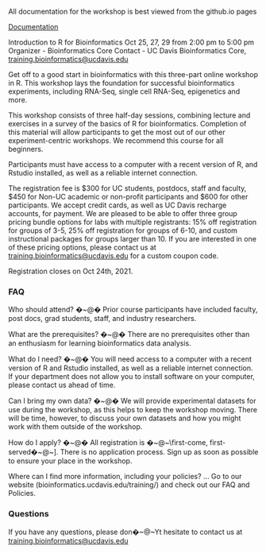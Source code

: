 All documentation for the workshop is best viewed from the github.io pages

[Documentation](https://ucdavis-bioinformatics-training.github.io/2021-Oct-Introduction-to-R-for-Bioinformatics/)

Introduction to R for Bioinformatics
Oct 25, 27, 29 from 2:00 pm to 5:00 pm
Organizer - Bioinformatics Core
Contact - UC Davis Bioinformatics Core, training.bioinformatics@ucdavis.edu

Get off to a good start in bioinformatics with this three-part online workshop in R. This workshop lays the foundation for successful bioinformatics experiments, including RNA-Seq, single cell RNA-Seq, epigenetics and more.

This workshop consists of three half-day sessions, combining lecture and exercises in a survey of the basics of R for bioinformatics. Completion of this material will allow participants to get the most out of our other experiment-centric workshops. We recommend this course for all beginners.

Participants must have access to a computer with a recent version of R, and Rstudio installed, as well as a reliable internet connection.

The registration fee is $300 for UC students, postdocs, staff and faculty, $450 for Non-UC academic or non-profit participants and $600 for other participants. We accept credit cards, as well as UC Davis recharge accounts, for payment. We are pleased to be able to offer three group pricing bundle options for labs with multiple registrants: 15% off registration for groups of 3-5, 25% off registration for groups of 6-10, and custom instructional packages for groups larger than 10. If you are interested in one of these pricing options, please contact us at training.bioinformatics@ucdavis.edu for a custom coupon code.

Registration closes on Oct 24th, 2021.


### FAQ

Who should attend? �~@� Prior course participants have included faculty, post docs, grad students, staff, and industry researchers.

What are the prerequisites? �~@� There are no prerequisites other than an enthusiasm for learning bioinformatics data analysis.

What do I need? �~@� You will need access to a computer with a recent version of R and Rstudio installed, as well as a reliable internet connection. If your department does not allow you to install software on your computer, please contact us ahead of time.

Can I bring my own data? �~@� We will provide experimental datasets for use during the workshop, as this helps to keep the workshop moving. There will be time, however, to discuss your own datasets and how you might work with them outside of the workshop.

How do I apply? �~@� All registration is �~@~\first-come, first-served�~@~]. There is no application process.  Sign up as soon as possible to ensure your place in the workshop.

Where can I find more information, including your policies?  ... Go to our website (bioinformatics.ucdavis.edu/training/) and check out our FAQ and Policies.

### Questions

If you have any questions, please don�~@~Yt hesitate to contact us at training.bioinformatics@ucdavis.edu
